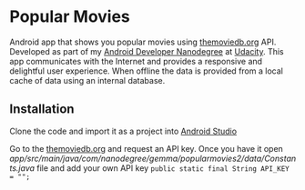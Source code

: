 # Popular Movies

Android app that shows you popular movies using [themoviedb.org](http://themoviedb.org) API. 
Developed as part of my [Android Developer Nanodegree](https://www.udacity.com/nanodegree) at [Udacity](https://www.udacity.com/nanodegree).
This app communicates with the Internet and provides a responsive and delightful user experience. 
When offline the data is provided from a local cache of data using an internal database.

## Installation

Clone the code and import it as a project into [Android Studio](http://developer.android.com/intl/es/tools/studio/index.html)

Go to the [themoviedb.org](http://themoviedb.org) and request an API key. 
Once you have it open
_app/src/main/java/com/nanodegree/gemma/popularmovies2/data/Constants.java_ 
file and add your own API key
`public static final String API_KEY = "";`





